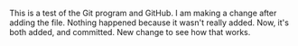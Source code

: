 This is a test of the Git program and GitHub. I am making a change after adding the file. Nothing happened because it wasn't really added. Now, it's both added, and committed. New change to see how that works.
